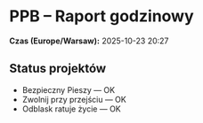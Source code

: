# PPB – Raport godzinowy
**Czas (Europe/Warsaw):** 2025-10-23 20:27

## Status projektów
- Bezpieczny Pieszy — OK
- Zwolnij przy przejściu — OK
- Odblask ratuje życie — OK


